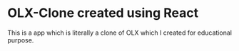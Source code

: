 # OLX-Clone created using React

This is a app which is literally a clone of OLX which I created for educational purpose.